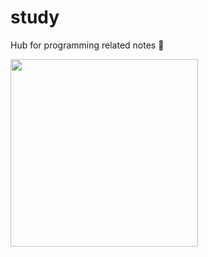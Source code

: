 # study

Hub for programming related notes 📘️

<img src="https://media.tenor.com/1cL5fzcjpaQAAAAd/laptop.gif" width="300px">


